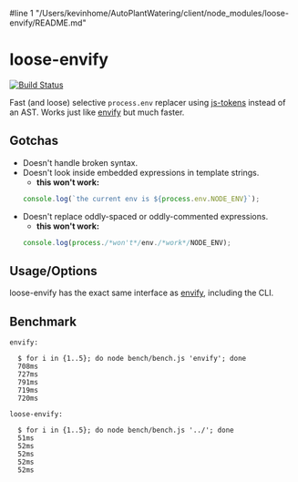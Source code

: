 #line 1 "/Users/kevinhome/AutoPlantWatering/client/node_modules/loose-envify/README.md"
# loose-envify

[![Build Status](https://travis-ci.org/zertosh/loose-envify.svg?branch=master)](https://travis-ci.org/zertosh/loose-envify)

Fast (and loose) selective `process.env` replacer using [js-tokens](https://github.com/lydell/js-tokens) instead of an AST. Works just like [envify](https://github.com/hughsk/envify) but much faster.

## Gotchas

* Doesn't handle broken syntax.
* Doesn't look inside embedded expressions in template strings.
  - **this won't work:**
  ```js
  console.log(`the current env is ${process.env.NODE_ENV}`);
  ```
* Doesn't replace oddly-spaced or oddly-commented expressions.
  - **this won't work:**
  ```js
  console.log(process./*won't*/env./*work*/NODE_ENV);
  ```

## Usage/Options

loose-envify has the exact same interface as [envify](https://github.com/hughsk/envify), including the CLI.

## Benchmark

```
envify:

  $ for i in {1..5}; do node bench/bench.js 'envify'; done
  708ms
  727ms
  791ms
  719ms
  720ms

loose-envify:

  $ for i in {1..5}; do node bench/bench.js '../'; done
  51ms
  52ms
  52ms
  52ms
  52ms
```
